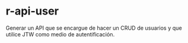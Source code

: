 # r-api-user
Generar un API que se encargue de hacer un CRUD de usuarios y que utilice JTW como medio de autentificación.
